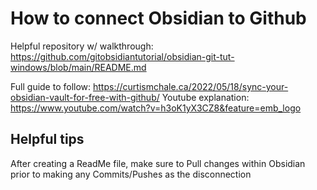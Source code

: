# How to connect Obsidian to Github

Helpful repository w/ walkthrough:
https://github.com/gitobsidiantutorial/obsidian-git-tut-windows/blob/main/README.md

Full guide to follow:
https://curtismchale.ca/2022/05/18/sync-your-obsidian-vault-for-free-with-github/
Youtube explanation:
https://www.youtube.com/watch?v=h3oK1yX3CZ8&feature=emb_logo

## Helpful tips

After creating a ReadMe file, make sure to Pull changes within Obsidian prior to making any Commits/Pushes as the disconnection